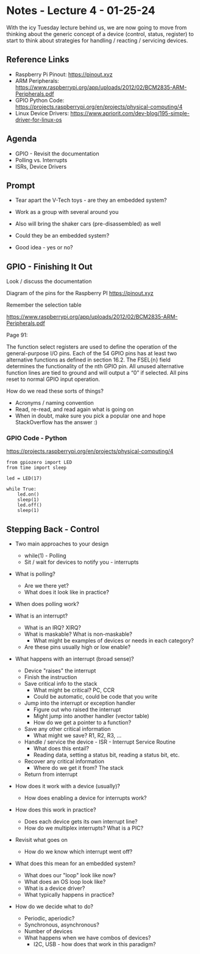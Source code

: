 # Notes - Lecture 4 - 01-25-24

With the icy Tuesday lecture behind us, we are now going to move from thinking about the generic concept of a device (control, status, register) to start to think about strategies for handling / reacting / servicing devices.  

## Reference Links

* Raspberry Pi Pinout: https://pinout.xyz
* ARM Peripherals: https://www.raspberrypi.org/app/uploads/2012/02/BCM2835-ARM-Peripherals.pdf
* GPIO Python Code: https://projects.raspberrypi.org/en/projects/physical-computing/4
* Linux Device Drivers: https://www.apriorit.com/dev-blog/195-simple-driver-for-linux-os

## Agenda

* GPIO - Revisit the documentation
* Polling vs. Interrupts
* ISRs, Device Drivers

## Prompt

* Tear apart the V-Tech toys - are they an embedded system?
* Work as a group with several around you
* Also will bring the shaker cars (pre-disassembled) as well

* Could they be an embedded system?
* Good idea - yes or no?

## GPIO - Finishing It Out

Look / discuss the documentation 

Diagram of the pins for the Raspberry PI
https://pinout.xyz

Remember the selection table

https://www.raspberrypi.org/app/uploads/2012/02/BCM2835-ARM-Peripherals.pdf

Page 91:

The function select registers are used to define the operation of the general-purpose I/O pins. Each of the 54 GPIO pins has at least two alternative functions as defined in section 16.2. The FSEL{n} field determines the functionality of the nth GPIO pin. All unused alternative function lines are tied to ground and will output a “0” if selected. All pins reset to normal GPIO input operation.

How do we read these sorts of things?

* Acronyms / naming convention
* Read, re-read, and read again what is going on
* When in doubt, make sure you pick a popular one and hope StackOverflow has the answer :)

### GPIO Code - Python

https://projects.raspberrypi.org/en/projects/physical-computing/4

```
from gpiozero import LED
from time import sleep

led = LED(17)

while True:
    led.on()
    sleep(1)
    led.off()
    sleep(1)
```    

## Stepping Back - Control

* Two main approaches to your design
   * while(1) - Polling
   * Sit / wait for devices to notify you - interrupts

* What is polling?
   * Are we there yet?
   * What does it look like in practice?

* When does polling work?

* What is an interrupt?
   * What is an IRQ? XIRQ?
   * What is maskable? What is non-maskable?
      * What might be examples of devices or needs in each category?
   * Are these pins usually high or low enable?

* What happens with an interrupt (broad sense)?
   * Device "raises" the interrupt 
   * Finish the instruction
   * Save critical info to the stack
      * What might be critical? PC, CCR
      * Could be automatic, could be code that you write
   * Jump into the interrupt or exception handler
      * Figure out who raised the interrupt
      * Might jump into another handler (vector table)
      * How do we get a pointer to a function?
   * Save any other critical information
      * What might we save?  R1, R2, R3, ...
   * Handle / service the device - ISR - Interrupt Service Routine
      * What does this entail?
      * Reading data, setting a status bit, reading a status bit, etc.
   * Recover any critical information
      * Where do we get it from?  The stack
   * Return from interrupt

* How does it work with a device (usually)?
   * How does enabling a device for interrupts work?

* How does this work in practice?
   * Does each device gets its own interrupt line?
   * How do we multiplex interrupts? What is a PIC?

* Revisit what goes on
   * How do we know which interrupt went off?

* What does this mean for an embedded system?
   * What does our "loop" look like now?
   * What does an OS loop look like?
   * What is a device driver?  
   * What typically happens in practice?

* How do we decide what to do?
   * Periodic, aperiodic?
   * Synchronous, asynchronous?
   * Number of devices
   * What happens when we have combos of devices?
      * I2C, USB - how does that work in this paradigm?


